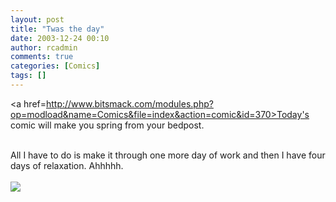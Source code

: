 ```yaml
---
layout: post
title: "Twas the day"
date: 2003-12-24 00:10
author: rcadmin
comments: true
categories: [Comics]
tags: []
---
```

<a href=http://www.bitsmack.com/modules.php?op=modload&name=Comics&file=index&action=comic&id=370>Today's comic</a> will make you spring from your bedpost.
<br />

<br />
All I have to do is make it through one more day of work and then I have four days of relaxation. Ahhhhh.<Br><br><!--more--><img src='/wp/wp-content/comics/20031224.gif' alt'' />
